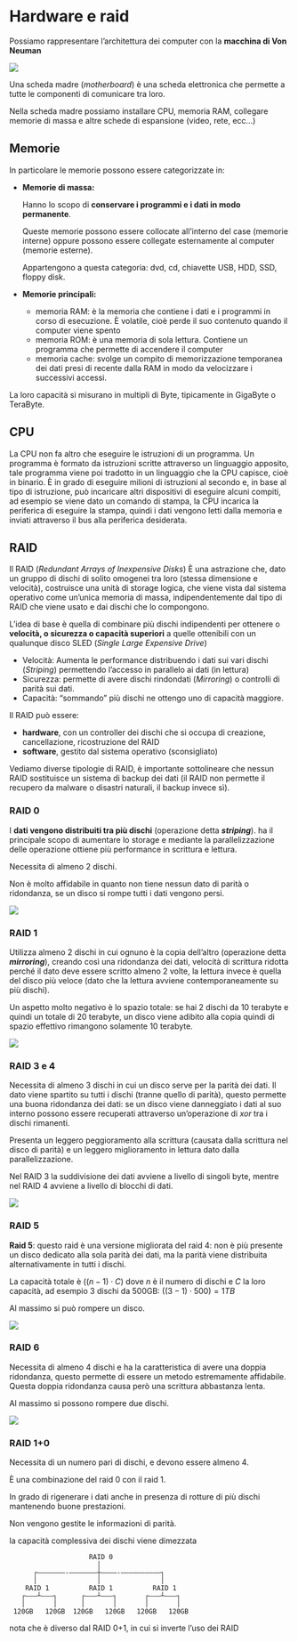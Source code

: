 ﻿# Hardware e raid

Possiamo rappresentare l’architettura dei computer con la **macchina di Von Neuman**

![](https://i.ibb.co/rYvtSdq/image.png)

Una scheda madre (*motherboard*) è una scheda elettronica che permette a tutte le componenti di comunicare tra loro.

Nella scheda madre possiamo installare CPU, memoria RAM, collegare memorie di massa e altre schede di espansione (video, rete, ecc…)

## Memorie

In particolare le memorie possono essere categorizzate in:

- **Memorie di massa:**
    
    Hanno lo scopo di **conservare i programmi e i dati in modo permanente**.
    
    Queste memorie possono essere collocate all’interno del case (memorie interne) oppure possono essere collegate esternamente al computer (memorie esterne).
    
    Appartengono a questa categoria: dvd, cd, chiavette USB, HDD, SSD, floppy disk.
    
- **Memorie principali:**
    - memoria RAM: è la memoria che contiene i dati e i programmi in corso di esecuzione. È volatile, cioè perde il suo contenuto quando il computer viene spento
    - memoria ROM: è una memoria di sola lettura. Contiene un programma che permette di accendere il computer
    - memoria cache: svolge un compito di memorizzazione temporanea dei dati presi di recente dalla RAM in modo da velocizzare i successivi accessi.

La loro capacità si misurano in multipli di Byte, tipicamente in GigaByte o TeraByte.

## CPU

La CPU non fa altro che eseguire le istruzioni di un programma. Un programma è formato da istruzioni scritte attraverso un linguaggio apposito, tale programma viene poi tradotto in un linguaggio che la CPU capisce, cioè in binario.
È in grado di eseguire milioni di istruzioni al secondo e, in base al tipo di istruzione, può incaricare altri dispositivi di eseguire alcuni compiti, ad esempio se viene dato un comando di stampa, la CPU incarica la periferica di eseguire la stampa, quindi i dati vengono letti dalla memoria e inviati
attraverso il bus alla periferica desiderata.

## RAID

Il RAID (*Redundant Arrays of Inexpensive Disks*) È una astrazione che, dato un gruppo di dischi di solito omogenei tra loro (stessa dimensione e velocità), costruisce una unità di storage logica, che viene vista dal sistema operativo come un’unica memoria di massa, indipendentemente dal tipo di RAID che viene usato e dai dischi che lo compongono.

L’idea di base è quella di combinare più dischi indipendenti per ottenere o **velocità, o sicurezza o capacità superiori** a quelle ottenibili con un qualunque disco SLED (*Single Large Expensive Drive*)

- Velocità: Aumenta le performance distribuendo i dati sui vari dischi (*Striping*) permettendo l’accesso in parallelo ai dati (in lettura)
- Sicurezza: permette di avere dischi rindondati (*Mirroring*) o controlli di parità sui dati.
- Capacità: “sommando” più dischi ne ottengo uno di capacità maggiore.

Il RAID può essere:

- **hardware**, con un controller dei dischi che si occupa di creazione, cancellazione, ricostruzione del RAID
- **software**, gestito dal sistema operativo (sconsigliato)

Vediamo diverse tipologie di RAID, è importante sottolineare che nessun RAID sostituisce un sistema di backup dei dati (il RAID non permette il recupero da malware o disastri naturali, il backup invece sì).

### RAID 0

I **dati vengono distribuiti tra più dischi** (operazione detta ***striping***). ha il principale scopo di aumentare lo storage e mediante la parallelizzazione delle operazione ottiene più performance in scrittura e lettura.

Necessita di almeno 2 dischi.

Non è molto affidabile in quanto non tiene nessun dato di parità o ridondanza, se un disco si rompe tutti i dati vengono persi.

![](https://i.ibb.co/mrbYx18S/image.png)

### RAID 1

Utilizza almeno 2 dischi in cui ognuno è la copia dell’altro (operazione detta ***mirroring***), creando così una ridondanza dei dati, velocità di scrittura ridotta perché il dato deve essere scritto almeno 2 volte, la lettura invece è quella del disco più veloce (dato che la lettura avviene contemporaneamente su più dischi).

Un aspetto molto negativo è lo spazio totale: se hai 2 dischi da 10 terabyte e quindi un totale di 20 terabyte, un disco viene adibito alla copia quindi di spazio effettivo rimangono solamente 10 terabyte.

![](https://i.ibb.co/9mD4XmRJ/image.png)

### RAID 3 e 4

Necessita di almeno 3 dischi in cui un disco serve per la parità dei dati. Il dato viene spartito su tutti i dischi (tranne quello di parità), questo permette una buona ridondanza dei dati: se un disco viene danneggiato i dati al suo interno possono essere recuperati attraverso un’operazione di *xor* tra i dischi rimanenti.

Presenta un leggero peggioramento alla scrittura (causata dalla scrittura nel disco di parità) e un leggero miglioramento in lettura dato dalla parallelizzazione.

Nel RAID 3 la suddivisione dei dati avviene a livello di singoli byte, mentre nel RAID 4 avviene a livello di blocchi di dati.

![](https://i.ibb.co/DH1MC60w/image.png)

### RAID 5

**Raid 5**: questo raid è una versione migliorata del raid 4: non è più presente un disco dedicato alla sola parità dei dati, ma la parità viene distribuita alternativamente in tutti i dischi.

La capacità totale è $((n-1)\cdot C)$ dove $n$ è il numero di dischi e $C$ la loro capacità, ad esempio 3 dischi da 500GB: $((3-1)\cdot 500) = 1TB$

Al massimo si può rompere un disco.

![](https://i.ibb.co/67tgyVqC/image.png)

### RAID 6

Necessita di almeno 4 dischi e ha la caratteristica di avere una doppia ridondanza, questo permette di essere un metodo estremamente affidabile. Questa doppia ridondanza causa però una scrittura abbastanza lenta.

Al massimo si possono rompere due dischi.

![](https://i.ibb.co/bgQsfxYH/image.png)

### RAID 1+0

Necessita di un numero pari di dischi, e devono essere almeno 4.

È una combinazione del raid 0 con il raid 1.

In grado di rigenerare i dati anche in presenza di rotture di più dischi mantenendo buone prestazioni.

Non vengono gestite le informazioni di parità.

la capacità complessiva dei dischi viene dimezzata

```
                    RAID 0
                      │
      ┌———————-———————┼————-——————————┐
      │               │               │
    RAID 1          RAID 1          RAID 1
   ┌———┴———┐      ┌———┴———┐       ┌———┴———┐
   │       │      │       │       │       │
 120GB   120GB  120GB   120GB   120GB   120GB
```

nota che è diverso dal RAID 0+1, in cui si inverte l’uso dei RAID
